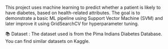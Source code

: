 This project uses machine learning to predict whether a patient is likely to have diabetes, based on health-related attributes. The goal is to demonstrate a basic ML pipeline using Support Vector Machine (SVM) and later improve it using GridSearchCV for hyperparameter tuning.

📚 Dataset : The dataset used is from the Pima Indians Diabetes Database. You can find similar datasets on Kaggle.

